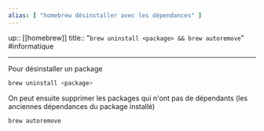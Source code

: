 ```yaml
---
alias: [ "homebrew désinstaller avec les dépendances" ]
---
```

up:: [[homebrew]]
title:: "`brew uninstall <package> && brew autoremove`"
#informatique 

---

Pour désinstaller un package
```bash
brew uninstall <package>
```

On peut ensuite supprimer les packages qui n'ont pas de dépendants (les anciennes dépendances du package installé)

```bash
brew autoremove
```

